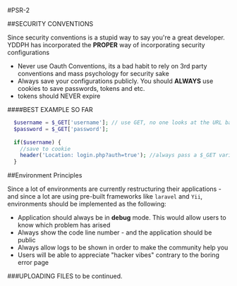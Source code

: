 #PSR-2

##SECURITY CONVENTIONS

Since security conventions is a stupid way to say you're a great developer. YDDPH has incorporated the **PROPER** way of incorporating security configurations

* Never use Oauth Conventions, its a bad habit to rely on 3rd party conventions and mass psychology for security sake
* Always save your configurations publicly. You should **ALWAYS** use cookies to save passwords, tokens and etc.
* tokens should NEVER expire

####BEST EXAMPLE SO FAR

```php
  $username = $_GET['username']; // use GET, no one looks at the URL bar anyway, that's new UX standard
  $password = $_GET['password']; 
  
  if($username) {
    //save to cookie
    header('Location: login.php?auth=true'); //always pass a $_GET variable auth if needed; This means its already logged in
  }
```

##Environment Principles

Since a lot of environments are currently restructuring their applications - and since a lot are using pre-built frameworks like `laravel` and `Yii`, environments should be implemented as the following:

* Application should always be in **debug** mode. This would allow users to know which problem has arised
* Always show the code line number - and the application should be public
* Always allow logs to be shown in order to make the community help you
* Users will be able to appreciate "hacker vibes" contrary to the boring error page

###UPLOADING FILES
to be continued.
